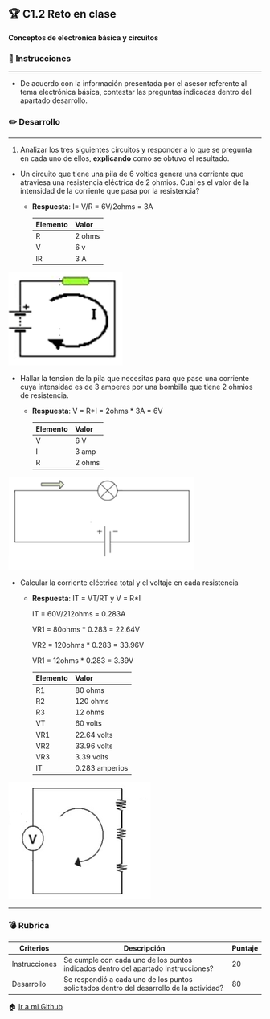 ## :trophy: C1.2 Reto en clase

**Conceptos de electrónica básica y circuitos**

### :blue_book: Instrucciones
___

- De acuerdo con la información presentada por el asesor referente al tema electrónica básica, contestar las preguntas indicadas dentro del apartado desarrollo.

### :pencil2: Desarrollo
___
1. Analizar los tres siguientes circuitos y responder a lo que se pregunta en cada uno de ellos, **explicando** como se obtuvo el resultado.

+ Un circuito que tiene una pila de 6 voltios genera una corriente que atraviesa una resistencia eléctrica de 2 ohmios. Cual es el valor de la intensidad de la corriente que pasa por la resistencia?
  
  - **Respuesta**: I= V/R = 6V/2ohms = 3A

    Elemento | Valor | 
    ---------|----------|
    R | 2 ohms | 
    V | 6 v | 
    IR | 3 A | 

![Cuestionario_Parte1](../Img/C1.x_CalculoCircuito-1.png)

+ Hallar la tension de la pila que necesitas para que pase una corriente cuya intensidad es de 3 amperes por una bombilla que tiene 2 ohmios de resistencia.

  + **Respuesta**: V = R*I = 2ohms * 3A = 6V

    Elemento | Valor | 
    ---------|----------|
    V | 6 V | 
    I | 3 amp | 
    R | 2 ohms | 

![Cuestionario_Parte1](../Img/C1.x_CalculoCircuito-2.png)

+ Calcular la corriente eléctrica total y el voltaje en cada resistencia 

  + **Respuesta**: IT = VT/RT y V = R*I

      IT = 60V/212ohms = 0.283A

      VR1 = 80ohms * 0.283 = 22.64V

      VR2 = 120ohms * 0.283 = 33.96V

      VR1 = 12ohms * 0.283 = 3.39V

    Elemento | Valor | 
    ---------|----------|
    R1 | 80 ohms | 
    R2 | 120 ohms | 
    R3 | 12 ohms | 
    VT | 60 volts | 
    VR1 | 22.64 volts | 
    VR2 | 33.96 volts |     
    VR3 | 3.39 volts | 
    IT |  0.283 amperios | 


![Cuestionario_Parte1](../Img/C1.x_CalculoCircuito-3.png)

___

### :bomb: Rubrica

| Criterios     | Descripción                                                                                  | Puntaje |
| ------------- | -------------------------------------------------------------------------------------------- | ------- |
| Instrucciones | Se cumple con cada uno de los puntos indicados dentro del apartado Instrucciones?            | 20 |
| Desarrollo    | Se respondió a cada uno de los puntos solicitados dentro del desarrollo de la actividad?     | 80      |

:house: [Ir a mi Github](https://github.com/GlzAlexis/Sistemas_Programables)